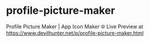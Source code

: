 # profile-picture-maker
Profile Picture Maker | App Icon Maker 🌐 Live Preview at https://www.devilhunter.net/p/profile-picture-maker.html 
